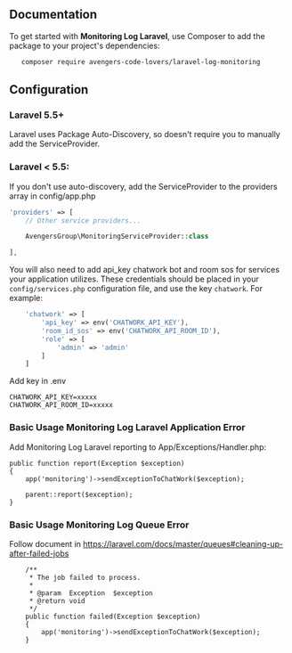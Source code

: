 ## Documentation

To get started with **Monitoring Log Laravel**, use Composer to add the package to your project's dependencies:

```bash
   composer require avengers-code-lovers/laravel-log-monitoring
```

## Configuration

### Laravel 5.5+

Laravel uses Package Auto-Discovery, so doesn't require you to manually add the ServiceProvider.

### Laravel < 5.5:

If you don't use auto-discovery, add the ServiceProvider to the providers array in config/app.php

```php
'providers' => [
    // Other service providers...

    AvengersGroup\MonitoringServiceProvider::class

],
```

You will also need to add api_key chatwork bot and room sos for services your application utilizes. These credentials should be placed in your `config/services.php` configuration file, and use the key `chatwork`. For example:

```php
    'chatwork' => [
        'api_key' => env('CHATWORK_API_KEY'),
        'room_id_sos' => env('CHATWORK_API_ROOM_ID'),
        'role' => [
            'admin' => 'admin'
        ]
    ]
```
Add key in .env 

```
CHATWORK_API_KEY=xxxxx
CHATWORK_API_ROOM_ID=xxxxx
```

### Basic Usage Monitoring Log Laravel Application Error


Add Monitoring Log Laravel reporting to App/Exceptions/Handler.php:

```
public function report(Exception $exception)
{
    app('monitoring')->sendExceptionToChatWork($exception);

    parent::report($exception);
}
```

### Basic Usage Monitoring Log Queue Error
Follow document in https://laravel.com/docs/master/queues#cleaning-up-after-failed-jobs

```
    /**
     * The job failed to process.
     *
     * @param  Exception  $exception
     * @return void
     */
    public function failed(Exception $exception)
    {
        app('monitoring')->sendExceptionToChatWork($exception);
    }
```